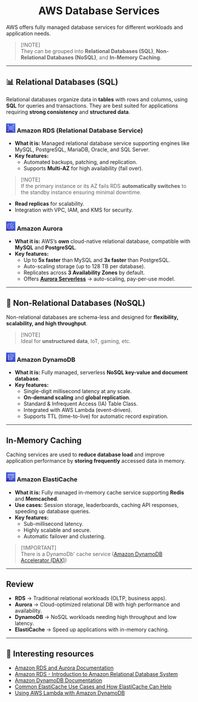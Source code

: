 <div align="center">
<h1>AWS Database Services</h1>
</div>

AWS offers fully managed database services for different workloads and application needs. 

> [!NOTE]\
> They can be grouped into **Relational Databases (SQL)**, **Non-Relational Databases (NoSQL)**, and **In-Memory Caching**.

---

## 📊 Relational Databases (SQL)

Relational databases organize data in **tables** with rows and columns, using **SQL** for queries and transactions. 
They are best suited for applications requiring **strong consistency** and **structured data**.

<div>
  <h3>
    <img src="../assets/rds.png" alt="AWS RDS" width="25px"/>
    Amazon RDS (Relational Database Service)</h3>
</div>

- **What it is:** Managed relational database service supporting engines like MySQL, PostgreSQL, MariaDB, Oracle, and SQL Server. 
- **Key features:**
  - Automated backups, patching, and replication. 
  - Supports **Multi-AZ** for high availability (fail over).

> [!NOTE]\
> If the primary instance or its AZ fails RDS **automatically switches** to the standby instance ensuring minimal downtime. 

  - **Read replicas** for scalability. 
  - Integration with VPC, IAM, and KMS for security.

<div>
  <h3>
    <img src="../assets/aurora.png" alt="AWS AURORA" width="25px"/>
    Amazon Aurora</h3>
</div>

- **What it is:** AWS’s **own** cloud-native relational database, compatible with **MySQL** and **PostgreSQL**. 
- **Key features:**
  - Up to **5x faster** than MySQL and **3x faster** than PostgreSQL. 
  - Auto-scaling storage (up to 128 TB per database). 
  - Replicates across **3 Availability Zones** by default. 
  - Offers **[Aurora Serverless](https://docs.aws.amazon.com/AmazonRDS/latest/AuroraUserGuide/aurora-serverless-v2.html)** → auto-scaling, pay-per-use model. 

---

## 📂 Non-Relational Databases (NoSQL)

Non-relational databases are schema-less and designed for **flexibility, scalability, and high throughput**. 

> [!NOTE]\
> Ideal for **unstructured data**, IoT, gaming, etc.

<div>
  <h3>
    <img src="../assets/dynamo-db.png" alt="AWS DYNAMODB" width="25px"/>
    Amazon DynamoDB</h3>
</div>

- **What it is:** Fully managed, serverless **NoSQL key-value and document database**. 
- **Key features:**
  - Single-digit millisecond latency at any scale. 
  - **On-demand scaling** and **global replication**.
  - Standard & Infrequent Access (IA) Table Class. 
  - Integrated with AWS Lambda (event-driven). 
  - Supports TTL (time-to-live) for automatic record expiration. 
---

## In-Memory Caching

Caching services are used to **reduce database load** and improve application performance by **storing frequently** accessed data in memory. 

<div>
  <h3>
    <img src="../assets/elastic-cache.png" alt="AWS ELASTIC CACHE" width="25px"/>
    Amazon ElastiCache</h3>
</div>

- **What it is:** Fully managed in-memory cache service supporting **Redis** and **Memcached**. 
- **Use cases:** Session storage, leaderboards, caching API responses, speeding up database queries. 
- **Key features:**
  - Sub-millisecond latency. 
  - Highly scalable and secure. 
  - Automatic failover and clustering. 

> [!IMPORTANT]\
> There is a DynamoDb' cache service ([Amazon DynamoDB Accelerator (DAX)](https://www.geeksforgeeks.org/dynamo-db/aws-dynamodb-introduction-to-dynamodb-accelerator-dax/))
---

## Review
- **RDS** → Traditional relational workloads (OLTP, business apps). 
- **Aurora** → Cloud-optimized relational DB with high performance and availability. 
- **DynamoDB** → NoSQL workloads needing high throughput and low latency. 
- **ElastiCache** → Speed up applications with in-memory caching. 

---


## 🔗 Interesting resources
- [Amazon RDS and Aurora Documentation](https://docs.aws.amazon.com/rds/)
- [Amazon RDS - Introduction to Amazon Relational Database System](https://www.geeksforgeeks.org/devops/amazon-rds-introduction-to-amazon-relational-database-system/)
- [Amazon DynamoDB Documentation](https://docs.aws.amazon.com/dynamodb/)
- [Common ElastiCache Use Cases and How ElastiCache Can Help](https://docs.aws.amazon.com/AmazonElastiCache/latest/dg/elasticache-use-cases.html)
- [Using AWS Lambda with Amazon DynamoDB](https://docs.aws.amazon.com/lambda/latest/dg/with-ddb.html)
